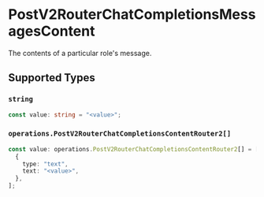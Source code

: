 # PostV2RouterChatCompletionsMessagesContent

The contents of a particular role's message.


## Supported Types

### `string`

```typescript
const value: string = "<value>";
```

### `operations.PostV2RouterChatCompletionsContentRouter2[]`

```typescript
const value: operations.PostV2RouterChatCompletionsContentRouter2[] = [
  {
    type: "text",
    text: "<value>",
  },
];
```

